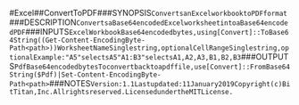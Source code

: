 #Excel##ConvertToPDF###SYNOPSIS```ConvertsanExcelworkbooktoPDFformat```###DESCRIPTION```ConvertsaBase64encodedExcelworksheetintoaBase64encodedPDF```###INPUTS```ExcelWorkbookBase64encodedbytes,using[Convert]::ToBase64String((Get-Content-EncodingByte-Path<path>))WorksheetNameSinglestring,optionalCellRangeSinglestring,optionalExample:"A5"selectsA5"A1:B3"selectsA1,A2,A3,B1,B2,B3```###OUTPUTS```PdfBase64encodedbytesToconvertbacktoapdffile,use[Convert]::FromBase64String($Pdf)|Set-Content-EncodingByte-Path<path>```###NOTES```Version:1.1Lastupdated:11January2019Copyright(c)BitTitan,Inc.Allrightsreserved.LicensedundertheMITLicense.```
